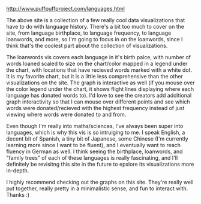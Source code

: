 http://www.puffpuffproject.com/languages.html

The above site is a collection of a few really cool data visualizations that have to do with language history. There's a bit too much to cover on the site, from language birthplace, to language frequency, to language loanwords, and more, so I'm going to focus in on the loanwords, since I think that's the coolest part about the collection of visualizations.

The loanwords vis covers each language in it's birth palce, with number of words loaned scaled to size on the chart/color mapped in a legend under the chart, with locations that have recieved words marked with a white dot. It is my favorite chart, but it is a little less comprehensive than the other visualizations on the site. The graph is interactive as well (if you mouse over the color legend under the chart, it shows flight lines displaying where each language has donated words to). I'd love to see the creators add additional graph interactivity so that I can mouse over different points and see which words were donated/recieved with the highest frequency instead of just viewing where words were donated to and from.

Even though I'm really into maths/sciences, I've always been super into languages, which is why this vis is so intruiging to me. I speak English, a decent bit of Spanish, a tiny bit of Japanese, some Chinese (I'm currently learning more since I want to be fluent), and I eventually want to reach fluency in German as well. I think seeing the birthplace, loanwords, and "family trees" of each of these languages is really fascinating, and I'll definitely be revisitng this site in the future to epxlore its visualizations more in-depth.

I highly recommend checking out the graphs on this site. They're really well put together, really pretty in a minimalistic sense, and fun to interact with. Thanks :)
